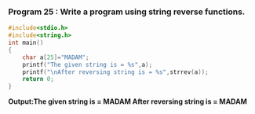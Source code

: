 ### Program 25 : Write a program using string reverse functions.
```c
#include<stdio.h>
#include<string.h>
int main()
{
	char a[25]="MADAM";
	printf("The given string is = %s",a);
	printf("\nAfter reversing string is = %s",strrev(a));
	return 0;
}
```
**Output:The given string is = MADAM
After reversing string is = MADAM**
